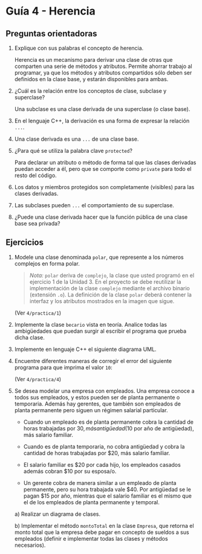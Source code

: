 # Guía 4 - Herencia

## Preguntas orientadoras

1. Explique con sus palabras el concepto de herencia.

    Herencia es un mecanismo para derivar una clase de otras que comparten una 
    serie de métodos y atributos. Permite ahorrar trabajo al programar, ya que 
    los métodos y atributos compartidos sólo deben ser definidos en la clase
    base, y estarán disponibles para ambas.

2. ¿Cuál es la relación entre los conceptos de clase, subclase y superclase?

    Una subclase es una clase derivada de una superclase (o clase base).

3. En el lenguaje C++, la derivación es una forma de expresar la relación `...`.

4. Una clase derivada es una `...` de una clase base.

5. ¿Para qué se utiliza la palabra clave `protected`?

    Para declarar un atributo o método de forma tal que las clases derivadas
    puedan acceder a él, pero que se comporte como `private` para todo el resto
    del código.

6. Los datos y miembros protegidos son completamente (visibles) para las clases 
derivadas.

7. Las subclases pueden `...` el comportamiento de su superclase.

8. ¿Puede una clase derivada hacer que la función pública de una clase base sea
privada?

## Ejercicios

1. Modele una clase denominada `polar`, que represente a los números complejos
en forma polar.

    > *Nota:* `polar` deriva de `complejo`, la clase que usted programó en el
    ejercicio 1 de la Unidad 3. En el proyecto se debe reutilizar la
    implementación de la clase `complejo` mediante el archivo binario
    (extensión `.o`). La definición de la clase `polar` deberá contener la
    interfaz y los atributos mostrados en la imagen que sigue.

    (Ver `4/practica/1`)

2. Implemente la clase `becario` vista en teoría. Analice todas las ambigüedades
que puedan surgir al escribir el programa que prueba dicha clase.

3. Implemente en lenguaje C++ el siguiente diagrama UML.

4. Encuentre diferentes maneras de corregir el error del siguiente programa para
que imprima el valor `10`:

    (Ver `4/practica/4`)

5. Se desea modelar una empresa con empleados. Una empresa conoce a todos sus
empleados, y estos pueden ser de planta permanente o temporaria. Además hay
gerentes, que también son empleados de planta permanente pero siguen un régimen
salarial particular.

    - Cuando un empleado es de planta permanente cobra la cantidad de horas
    trabajadas por $30, más antigüedad ($10 por año de antigüedad), más salario
    familiar.

    - Cuando es de planta temporaria, no cobra antigüedad y cobra la cantidad de
    horas trabajadas por $20, más salario familiar.

    - El salario familiar es $20 por cada hijo, los empleados casados además
    cobran $10 por su esposa/o.

    - Un gerente cobra de manera similar a un empleado de planta permanente,
    pero su hora trabajada vale $40. Por antigüedad se le pagan $15 por año,
    mientras que el salario familiar es el mismo que el de los empleados de
    planta permanente y temporal.

    a) Realizar un diagrama de clases.

    b) Implementar el método `montoTotal` en la clase `Empresa`, que retorna el
    monto total que la empresa debe pagar en concepto de sueldos a sus empleados
    (definir e implementar todas las clases y métodos necesarios).
